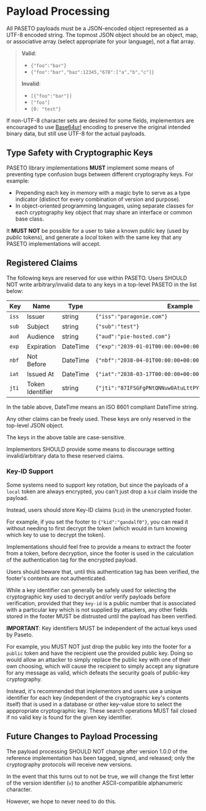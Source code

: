 # Payload Processing

All PASETO payloads must be a JSON-encoded object represented as a UTF-8 encoded
string. The topmost JSON object should be an object, map, or associative array
(select appropriate for your language), not a flat array.

> **Valid**:
> 
> * `{"foo":"bar"}`
> * `{"foo":"bar","baz":12345,"678":["a","b","c"]}`
>
> **Invalid**:
>
> * `[{"foo":"bar"}]`
> * `["foo"]`
> * `{0: "test"}`

If non-UTF-8 character sets are desired for some fields, implementors are
encouraged to use [Base64url](https://tools.ietf.org/html/rfc4648#page-7)
encoding to preserve the original intended binary data, but still use UTF-8 for
the actual payloads.

## Type Safety with Cryptographic Keys

PASETO library implementations **MUST** implement some means of preventing type
confusion bugs between different cryptography keys. For example:

* Prepending each key in memory with a magic byte to serve as a type indicator
  (distinct for every combination of version and purpose).
* In object-oriented programming languages, using separate classes for each
  cryptography key object that may share an interface or common base class.

It **MUST NOT** be possible for a user to take a known public key (used by
*public* tokens), and generate a *local* token with the same key that any PASETO
implementations will accept.

## Registered Claims

The following keys are reserved for use within PASETO. Users SHOULD NOT write
arbitrary/invalid data to any keys in a top-level PASETO in the list below:

| Key   | Name             | Type     | Example                                                   |
| ----- | ---------------- | -------- | --------------------------------------------------------- |
| `iss` | Issuer           | string   | `{"iss":"paragonie.com"}`                                 |
| `sub` | Subject          | string   | `{"sub":"test"}`                                          |
| `aud` | Audience         | string   | `{"aud":"pie-hosted.com"}`                                |
| `exp` | Expiration       | DateTime | `{"exp":"2039-01-01T00:00:00+00:00"}`                     |
| `nbf` | Not Before       | DateTime | `{"nbf":"2038-04-01T00:00:00+00:00"}`                     |
| `iat` | Issued At        | DateTime | `{"iat":"2038-03-17T00:00:00+00:00"}`                     |
| `jti` | Token Identifier | string   | `{"jti":"87IFSGFgPNtQNNuw0AtuLttPYFfYwOkjhqdWcLoYQHvL"}`  |

In the table above, DateTime means an ISO 8601 compliant DateTime string.

Any other claims can be freely used. These keys are only reserved in the top-level
JSON object.

The keys in the above table are case-sensitive.

Implementors SHOULD provide some means to discourage setting invalid/arbitrary data
to these reserved claims.

### Key-ID Support

Some systems need to support key rotation, but since the payloads of a `local`
token are always encrypted, you can't just drop a `kid` claim inside the payload.

Instead, users should store Key-ID claims (`kid`) in the unencrypted footer. 

For example, if you set the footer to `{"kid":"gandalf0"}`, you can read it without
needing to first decrypt the token (which would in turn knowing which key to use to
decrypt the token).

Implementations should feel free to provide a means to extract the footer from a token,
before decryption, since the footer is used in the calculation of the authentication
tag for the encrypted payload.

Users should beware that, until this authentication tag has been verified, the
footer's contents are not authenticated.

While a key identifier can generally be safely used for selecting the cryptographic
key used to decrypt and/or verify payloads before verification, provided that they
`key-id` is a public number that is associated with a particular key which is not
supplied by attackers, any other fields stored in the footer MUST be distrusted
until the payload has been verified.

**IMPORTANT**: Key identifiers MUST be independent of the actual keys
used by Paseto.

For example, you MUST NOT just drop the public key into the footer for
a `public` token and have the recipient use the provided public key.
Doing so would allow an attacker to simply replace the public key with
one of their own choosing, which will cause the recipient to simply
accept any signature for any message as valid, which defeats the
security goals of public-key cryptography.

Instead, it's recommended that implementors and users use a unique
identifier for each key (independent of the cryptographic key's contents
itself) that is used in a database or other key-value store to select
the apppropriate cryptographic key. These search operations MUST fail
closed if no valid key is found for the given key identifier.

## Future Changes to Payload Processing

The payload processing SHOULD NOT change after version 1.0.0 of the reference
implementation has been tagged, signed, and released; only the cryptography
protocols will receive new versions.

In the event that this turns out to not be true, we will change the first letter
of the version identifier (`v`) to another ASCII-compatible alphanumeric character.

However, we hope to never need to do this.
